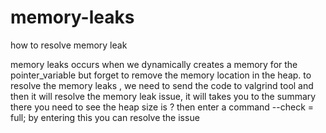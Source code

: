 # memory-leaks
how to resolve memory leak


memory leaks occurs when we dynamically creates a memory for the pointer_variable but forget to remove the memory location in the heap.
                to resolve the memory leaks , we need to send the code to valgrind tool and then it will resolve the memory leak issue, it will takes you to the summary there you need to see the heap size is ? then enter a command --check = full;
     by entering this you can resolve the issue 
